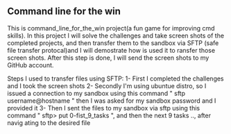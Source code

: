 ## Command line for the win

This is command_line_for_the_win project(a fun game for improving cmd skills). In this project I will solve the challenges and take screen shots of the completed projects, and then transfer them to the sandbox via SFTP (safe file transfer protocal)and I will demostrate how is used it to ransfer those screen shots. After this step is done, I will send the screen shots to my GitHub account.

Steps I used to transfer files using SFTP: 1- First I completed the challenges and I took the screen shots 2- Secondly I'm using ubuntue distro, so I issued a connection to my sandbox using this command " sftp username@hostname " then I was asked for my sandbox password and I provided it 3- Then I sent the files to my sandbox via sftp using this command " sftp> put 0-fist_9_tasks ", and then the next 9 tasks .., after navig ating to the desired file
